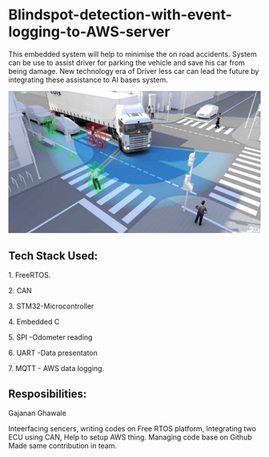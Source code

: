 # Blindspot-detection-with-event-logging-to-AWS-server
<p>This embedded system will help to minimise the on road accidents. System can be use to assist driver for parking the vehicle and save his car from being damage. New technology era of Driver less car can lead the future by integrating these assistance to AI bases system.</p>

<img src="https://github.com/GajananEmbedded/Blindspot-detection-with-event-logging-to-AWS-server/blob/main/situation.jpeg" />

<h2> Tech Stack Used: </h2>
<p>1. FreeRTOS.</p>
<p>2. CAN</p>
<p>3. STM32-Microcontroller</p>
<p>4. Embedded C </p>
<p>5. SPI -Odometer reading  </p>
<p>6. UART -Data presentaton  </p>
<p>7. MQTT - AWS data logging.</p>

<h2>Resposibilities:</h2>
<p>Gajanan Ghawale<p>
  <p> Inteerfacing sencers, writing codes on Free RTOS platform, Integrating two ECU using CAN, Help to setup AWS thing. Managing code base on Github Made same contribution in team.<p/>


